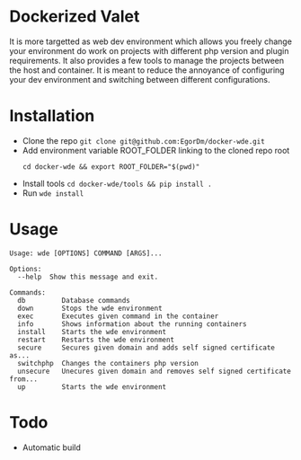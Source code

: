 # Dockerized Valet
It is more targetted as web dev environment which allows you freely change your environment do work on projects with different php version and plugin requirements. It also provides a few tools to manage the projects between the host and container. It is meant to reduce the annoyance of configuring your dev environment and switching between different configurations. 

# Installation
* Clone the repo `git clone git@github.com:EgorDm/docker-wde.git`
* Add environment variable ROOT_FOLDER linking to the cloned repo root
  ```
  cd docker-wde && export ROOT_FOLDER="$(pwd)"
  ```
* Install tools `cd docker-wde/tools && pip install .`
* Run `wde install`

# Usage
```
Usage: wde [OPTIONS] COMMAND [ARGS]...

Options:
  --help  Show this message and exit.

Commands:
  db         Database commands
  down       Stops the wde environment
  exec       Executes given command in the container
  info       Shows information about the running containers
  install    Starts the wde environment
  restart    Restarts the wde environment
  secure     Secures given domain and adds self signed certificate as...
  switchphp  Changes the containers php version
  unsecure   Unecures given domain and removes self signed certificate from...
  up         Starts the wde environment
```

# Todo
* Automatic build
